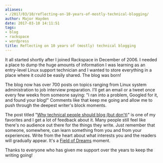 ```yaml
---
aliases:
- /2017/03/10/reflecting-on-10-years-of-mostly-technical-blogging/
author: Major Hayden
date: 2017-03-10 14:11:51
tags:
- blog
- rackspace
- wordpress
title: Reflecting on 10 years of (mostly) technical blogging
---
```


It all started shortly after I joined Rackspace in December of 2006. I needed a place to dump the huge amounts of information I was learning as an entry-level Linux support technician and I wanted to store everything in a place where it could be easily shared. The blog was born!

The blog now has over 700 posts on topics ranging from Linux system administration to job interview preparation. I'll get an email or a tweet once every few weeks from someone saying: "I ran into a problem, Googled for it, and found your blog!" Comments like that keep me going and allow me to push through the deepest writer's block moments.

The post titled "[Why technical people should blog (but don't)][2]" is one of my favorites and I get a lot of feedback about it. Many people still feel like there's no audience out there for the things they write. Just remember that someone, somewhere, can learn something from you and from your experiences. Write from the heart about what interests you and the readers will gradually appear. It's a [Field of Dreams][3] moment.

Thanks to everyone who has given me support over the years to keep the writing going!

 [2]: https://major.io/2012/03/30/why-technical-people-should-blog-but-dont/
 [3]: http://www.imdb.com/title/tt0097351/
